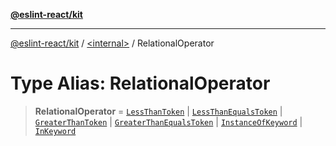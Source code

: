 [**@eslint-react/kit**](../../README.md)

***

[@eslint-react/kit](../../README.md) / [\<internal\>](../README.md) / RelationalOperator

# Type Alias: RelationalOperator

> **RelationalOperator** = [`LessThanToken`](../enumerations/SyntaxKind.md#lessthantoken) \| [`LessThanEqualsToken`](../enumerations/SyntaxKind.md#lessthanequalstoken) \| [`GreaterThanToken`](../enumerations/SyntaxKind.md#greaterthantoken) \| [`GreaterThanEqualsToken`](../enumerations/SyntaxKind.md#greaterthanequalstoken) \| [`InstanceOfKeyword`](../enumerations/SyntaxKind.md#instanceofkeyword) \| [`InKeyword`](../enumerations/SyntaxKind.md#inkeyword)
